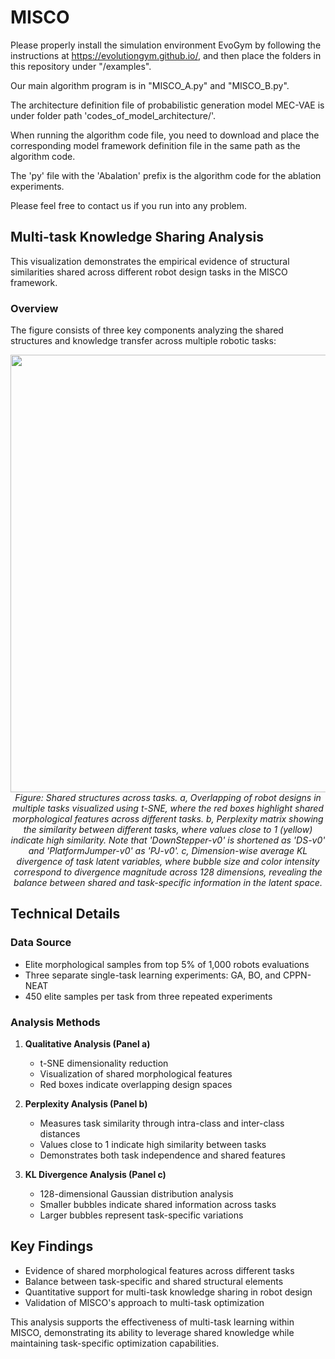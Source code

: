 # MISCO

Please properly install the simulation environment EvoGym by following the instructions at https://evolutiongym.github.io/, and then place the folders in this repository under "/examples".  

Our main algorithm program is in "MISCO_A.py" and "MISCO_B.py".

The architecture definition file of probabilistic generation model MEC-VAE is under folder path 'codes_of_model_architecture/'. 

When running the algorithm code file, you need to download and place the corresponding model framework definition file in the same path as the algorithm code.

The 'py' file with the 'Abalation' prefix is the algorithm code for the ablation experiments.

Please feel free to contact us if you run into any problem. 

## Multi-task Knowledge Sharing Analysis

This visualization demonstrates the empirical evidence of structural similarities shared across different robot design tasks in the MISCO framework.

### Overview
The figure consists of three key components analyzing the shared structures and knowledge transfer across multiple robotic tasks:

<p align="center">
  <img src="6-multi-task_intuitive.png" width="700">
  <br>
  <em>Figure: Shared structures across tasks. a, Overlapping of robot designs in multiple tasks visualized using t-SNE, where the red boxes highlight shared morphological features across different tasks. b, Perplexity matrix showing the similarity between different tasks, where values close to 1 (yellow) indicate high similarity. Note that 'DownStepper-v0' is shortened as 'DS-v0' and 'PlatformJumper-v0' as 'PJ-v0'. c, Dimension-wise average KL divergence of task latent variables, where bubble size and color intensity correspond to divergence magnitude across 128 dimensions, revealing the balance between shared and task-specific information in the latent space.</em>
</p>

## Technical Details

### Data Source
- Elite morphological samples from top 5% of 1,000 robots evaluations
- Three separate single-task learning experiments: GA, BO, and CPPN-NEAT
- 450 elite samples per task from three repeated experiments

### Analysis Methods
1. **Qualitative Analysis (Panel a)**
   - t-SNE dimensionality reduction
   - Visualization of shared morphological features
   - Red boxes indicate overlapping design spaces

2. **Perplexity Analysis (Panel b)**
   - Measures task similarity through intra-class and inter-class distances
   - Values close to 1 indicate high similarity between tasks
   - Demonstrates both task independence and shared features

3. **KL Divergence Analysis (Panel c)**
   - 128-dimensional Gaussian distribution analysis
   - Smaller bubbles indicate shared information across tasks
   - Larger bubbles represent task-specific variations

## Key Findings
- Evidence of shared morphological features across different tasks
- Balance between task-specific and shared structural elements
- Quantitative support for multi-task knowledge sharing in robot design
- Validation of MISCO's approach to multi-task optimization

This analysis supports the effectiveness of multi-task learning within MISCO, demonstrating its ability to leverage shared knowledge while maintaining task-specific optimization capabilities.

